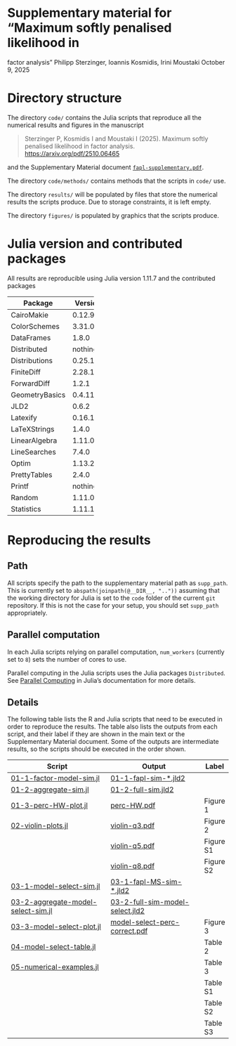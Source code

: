 # Supplementary material for “Maximum softly penalised likelihood in
factor analysis”
Philipp Sterzinger, Ioannis Kosmidis, Irini Moustaki
October 9, 2025

# Directory structure

The directory `code/` contains the Julia scripts that reproduce all the
numerical results and figures in the manuscript

> Sterzinger P, Kosmidis I and Moustaki I (2025). Maximum softly
> penalised likelihood in factor analysis.
> https://arxiv.org/pdf/2510.06465

and the Supplementary Material document
[`fapl-supplementary.pdf`](fapl-supplementary.pdf).

The directory `code/methods/` contains methods that the scripts in
`code/` use.

The directory `results/` will be populated by files that store the
numerical results the scripts produce. Due to storage constraints, it is
left empty.

The directory `figures/` is populated by graphics that the scripts
produce.

# Julia version and contributed packages

All results are reproducible using Julia version 1.11.7 and the
contributed packages

<table style="width:39%;">
<colgroup>
<col style="width: 23%" />
<col style="width: 15%" />
</colgroup>
<thead>
<tr class="header">
<th>Package</th>
<th>Version</th>
</tr>
</thead>
<tbody>
<tr class="odd">
<td>CairoMakie</td>
<td>0.12.9</td>
</tr>
<tr class="even">
<td>ColorSchemes</td>
<td>3.31.0</td>
</tr>
<tr class="odd">
<td>DataFrames</td>
<td>1.8.0</td>
</tr>
<tr class="even">
<td>Distributed</td>
<td>nothing</td>
</tr>
<tr class="odd">
<td>Distributions</td>
<td>0.25.122</td>
</tr>
<tr class="even">
<td>FiniteDiff</td>
<td>2.28.1</td>
</tr>
<tr class="odd">
<td>ForwardDiff</td>
<td>1.2.1</td>
</tr>
<tr class="even">
<td>GeometryBasics</td>
<td>0.4.11</td>
</tr>
<tr class="odd">
<td>JLD2</td>
<td>0.6.2</td>
</tr>
<tr class="even">
<td>Latexify</td>
<td>0.16.10</td>
</tr>
<tr class="odd">
<td>LaTeXStrings</td>
<td>1.4.0</td>
</tr>
<tr class="even">
<td>LinearAlgebra</td>
<td>1.11.0</td>
</tr>
<tr class="odd">
<td>LineSearches</td>
<td>7.4.0</td>
</tr>
<tr class="even">
<td>Optim</td>
<td>1.13.2</td>
</tr>
<tr class="odd">
<td>PrettyTables</td>
<td>2.4.0</td>
</tr>
<tr class="even">
<td>Printf</td>
<td>nothing</td>
</tr>
<tr class="odd">
<td>Random</td>
<td>1.11.0</td>
</tr>
<tr class="even">
<td>Statistics</td>
<td>1.11.1</td>
</tr>
</tbody>
</table>

# Reproducing the results

## Path

All scripts specify the path to the supplementary material path as
`supp_path`. This is currently set to
`abspath(joinpath(@__DIR__, ".."))` assuming that the working directory
for Julia is set to the `code` folder of the current `git` repository.
If this is not the case for your setup, you should set `supp_path`
appropriately.

## Parallel computation

In each Julia scripts relying on parallel computation, `num_workers`
(currently set to `8`) sets the number of cores to use.

Parallel computing in the Julia scripts uses the Julia packages
`Distributed`. See [Parallel
Computing](https://docs.julialang.org/en/v1/manual/parallel-computing/)
in Julia’s documentation for more details.

## Details

The following table lists the R and Julia scripts that need to be
executed in order to reproduce the results. The table also lists the
outputs from each script, and their label if they are shown in the main
text or the Supplementary Material document. Some of the outputs are
intermediate results, so the scripts should be executed in the order
shown.

<table>
<colgroup>
<col style="width: 48%" />
<col style="width: 45%" />
<col style="width: 5%" />
</colgroup>
<thead>
<tr class="header">
<th>Script</th>
<th>Output</th>
<th>Label</th>
</tr>
</thead>
<tbody>
<tr class="odd">
<td><a
href="code/01-1-factor-model-sim.jl">01-1-factor-model-sim.jl</a></td>
<td><a href="results/">01-1-fapl-sim-*.jld2</a></td>
<td></td>
</tr>
<tr class="even">
<td><a href="code/01-2-aggregate-sim.jl">01-2-aggregate-sim.jl</a></td>
<td><a href="results/">01-2-full-sim.jld2</a></td>
<td></td>
</tr>
<tr class="odd">
<td><a href="code/01-3-perc-HW-plot.jl">01-3-perc-HW-plot.jl</a></td>
<td><a href="figures/perc-HW.pdf">perc-HW.pdf</a></td>
<td>Figure 1</td>
</tr>
<tr class="even">
<td><a href="code/02-violin-plots.jl">02-violin-plots.jl</a></td>
<td><a href="figures/violin-q3.pdf">violin-q3.pdf</a></td>
<td>Figure 2</td>
</tr>
<tr class="odd">
<td></td>
<td><a href="figures/violin-q5.pdf">violin-q5.pdf</a></td>
<td>Figure S1</td>
</tr>
<tr class="even">
<td></td>
<td><a href="figures/violin-q8.pdf">violin-q8.pdf</a></td>
<td>Figure S2</td>
</tr>
<tr class="odd">
<td><a
href="code/03-1-model-select-sim.jl">03-1-model-select-sim.jl</a></td>
<td><a href="results/">03-1-fapl-MS-sim-*.jld2</a></td>
<td></td>
</tr>
<tr class="even">
<td><a
href="code/03-2-aggregate-model-select-sim.jl">03-2-aggregate-model-select-sim.jl</a></td>
<td><a href="results/">03-2-full-sim-model-select.jld2</a></td>
<td></td>
</tr>
<tr class="odd">
<td><a
href="code/03-3-model-select-plot.jl">03-3-model-select-plot.jl</a></td>
<td><a
href="figures/model-select-perc-correct.pdf">model-select-perc-correct.pdf</a></td>
<td>Figure 3</td>
</tr>
<tr class="even">
<td><a
href="code/04-model-select-table.jl">04-model-select-table.jl</a></td>
<td></td>
<td>Table 2</td>
</tr>
<tr class="odd">
<td><a
href="code/05-numerical-examples.jl">05-numerical-examples.jl</a></td>
<td></td>
<td>Table 3</td>
</tr>
<tr class="even">
<td></td>
<td></td>
<td>Table S1</td>
</tr>
<tr class="odd">
<td></td>
<td></td>
<td>Table S2</td>
</tr>
<tr class="even">
<td></td>
<td></td>
<td>Table S3</td>
</tr>
</tbody>
</table>
